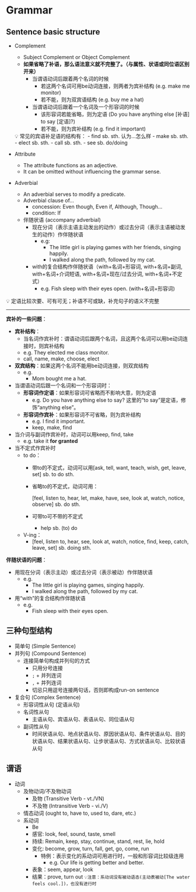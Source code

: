 # Grammar

## Sentence basic structure

- Complement
    - Subject Complement or Object Complement
    - **如果省略了补语，那么语法意义就不完整了。（与属性、状语或同位语区别开来）**
        - 当谓语动词后跟着两个名词的时候
            - 若这两个名词可用be动词连接，则两者为宾补结构 (e.g. make me monitor)
            - 若不能，则为双宾语结构 (e.g. buy me a hat)
        - 当谓语动词后跟着一个名词及一个形容词的时候
            - 该形容词若能省略，则为定语 (Do you have anything else [补语] to say [定语]?)
            - 若不能，则为宾补结构 (e.g. find it important)
    
    <aside>
    💡 常见的宾语补足语的结构有：
    - find sb. sth. 认为…怎么样
    - make sb. sth. 
    - elect sb. sth.
    - call sb. sth.
    - see sb. do/doing
    
    </aside>
    
- Attribute
    - The attribute functions as an adjective.
    - It can be omitted without influencing the grammar sense.
- Adverbial
    - An adverbial serves to modify a predicate.
    - Adverbial clause of…
        - concession: Even though, Even if, Although, Though…
        - condition: If
    - 伴随状语 (accompany adverbial)
        - 现在分词（表示主语主动发出的动作）或过去分词（表示主语被动发生的动作）作伴随状语
            - e.g:
                - The little girl is playing games with her friends, singing happily.
                - I walked along the path, followed by my cat.
        - with的复合结构作伴随状语（with+名词+形容词, with+名词+副词, with+名词+介词短语, with+名词+现在/过去分词, with+名词+不定式）
            - e.g. Fish sleep with their eyes open. (with+名词+形容词)

<aside>
💡 定语比较次要、可有可无；补语不可或缺，补充句子的语义不完整

</aside>

---

**宾补的一些问题**：

- **宾补结构**：
    - 当名词作宾补时：谓语动词后跟两个名词，且这两个名词可以用be动词连接时，则宾补结构
    - e.g. They elected me class monitor.
    - call, name, make, choose, elect
- **双宾结构**：如果这两个名词不能用be动词连接，则双宾结构
    - e.g.
        - Mom bought me a hat.
- 当谓语动词后跟一个名词和一个形容词时：
    - **形容词作定语**：如果形容词可省略而不影响大意，则为定语
        - e.g. Do you have anything else to say? 这里的“to say”是定语，修饰“anything else”。
    - **形容词作宾补**：如果形容词不可省略，则为宾补结构
        - e.g. I find it important.
        - keep, make, find
- 当介词与副词作宾补时，动词可以用keep, find, take
    - e.g. take it **for granted**
- 当不定式作宾补时
    - to do：
        - 带to的不定式，动词可以用[ask, tell, want, teach, wish, get, leave, set] sb. to do sth.
        - 省略to的不定式，动词可用：
            
            [feel, listen to, hear, let, make, have, see, look at, watch, notice, observe] sb. do sth.
            
        - 可带to可不带的不定式
            - help sb. (to) do
    - V-ing：
        - [feel, listen to, hear, see, look at, watch, notice, find, keep, catch, leave, set] sb. doing sth.

**伴随状语的问题**：

- 用现在分词（表示主动）或过去分词（表示被动）作伴随状语
    - e.g.
        - The little girl is playing games, singing happily.
        - I walked along the path, followed by my cat.
- 用“with”的复合结构作伴随状语
    - e.g.
        - Fish sleep with their eyes open.

## 三种句型结构

- 简单句 (Simple Sentence)
- 并列句 (Compound Sentence)
    - 连接简单句构成并列句的方式
        - 只用分号连接
        - `;` + 并列连词
        - `,` + 并列连词
        - 切忌只用逗号连接两句话，否则即构成run-on sentence
- 复合句 (Complex Sentence)
    - 形容词性从句 (定语从句)
    - 名词性从句
        - 主语从句、宾语从句、表语从句、同位语从句
    - 副词性从句
        - 时间状语从句、地点状语从句、原因状语从句、条件状语从句、目的状语从句、结果状语从句、让步状语从句、方式状语从句、比较状语从句

## 谓语

- 动词
    - 及物动词/不及物动词
        - 及物 (Transitive Verb - vt./VN)
        - 不及物 (Intransitive Verb - vi./V)
    - 情态动词 (ought to, have to, used to, dare, etc.)
    - 系动词
        - Be
        - 感官: look, feel, sound, taste, smell
        - 持续: Remain, keep, stay, continue, stand, rest, lie, hold
        - 变化: become, grow, turn, fall, get, go, come, run
            - 特例：表示变化的系动词可用进行时，一般和形容词比较级连用
                - e.g. Our life is getting better and better.
        - 表象：seem, appear, look
        - 结果：prove, turn out
        ``💡注意：系动词没有被动语态(主动表被动[The water feels cool.])，也没有进行时``
